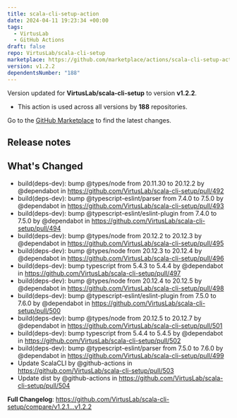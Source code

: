```yaml
---
title: scala-cli-setup-action
date: 2024-04-11 19:23:34 +00:00
tags:
  - VirtusLab
  - GitHub Actions
draft: false
repo: VirtusLab/scala-cli-setup
marketplace: https://github.com/marketplace/actions/scala-cli-setup-action
version: v1.2.2
dependentsNumber: "188"
---
```



Version updated for **VirtusLab/scala-cli-setup** to version **v1.2.2**.
- This action is used across all versions by **188** repositories.

Go to the [GitHub Marketplace](https://github.com/marketplace/actions/scala-cli-setup-action) to find the latest changes.

## Release notes

## What's Changed
* build(deps-dev): bump @types/node from 20.11.30 to 20.12.2 by @dependabot in https://github.com/VirtusLab/scala-cli-setup/pull/492
* build(deps-dev): bump @typescript-eslint/parser from 7.4.0 to 7.5.0 by @dependabot in https://github.com/VirtusLab/scala-cli-setup/pull/493
* build(deps-dev): bump @typescript-eslint/eslint-plugin from 7.4.0 to 7.5.0 by @dependabot in https://github.com/VirtusLab/scala-cli-setup/pull/494
* build(deps-dev): bump @types/node from 20.12.2 to 20.12.3 by @dependabot in https://github.com/VirtusLab/scala-cli-setup/pull/495
* build(deps-dev): bump @types/node from 20.12.3 to 20.12.4 by @dependabot in https://github.com/VirtusLab/scala-cli-setup/pull/496
* build(deps-dev): bump typescript from 5.4.3 to 5.4.4 by @dependabot in https://github.com/VirtusLab/scala-cli-setup/pull/497
* build(deps-dev): bump @types/node from 20.12.4 to 20.12.5 by @dependabot in https://github.com/VirtusLab/scala-cli-setup/pull/498
* build(deps-dev): bump @typescript-eslint/eslint-plugin from 7.5.0 to 7.6.0 by @dependabot in https://github.com/VirtusLab/scala-cli-setup/pull/500
* build(deps-dev): bump @types/node from 20.12.5 to 20.12.7 by @dependabot in https://github.com/VirtusLab/scala-cli-setup/pull/501
* build(deps-dev): bump typescript from 5.4.4 to 5.4.5 by @dependabot in https://github.com/VirtusLab/scala-cli-setup/pull/502
* build(deps-dev): bump @typescript-eslint/parser from 7.5.0 to 7.6.0 by @dependabot in https://github.com/VirtusLab/scala-cli-setup/pull/499
* Update ScalaCLI by @github-actions in https://github.com/VirtusLab/scala-cli-setup/pull/503
* Update dist by @github-actions in https://github.com/VirtusLab/scala-cli-setup/pull/504


**Full Changelog**: https://github.com/VirtusLab/scala-cli-setup/compare/v1.2.1...v1.2.2
